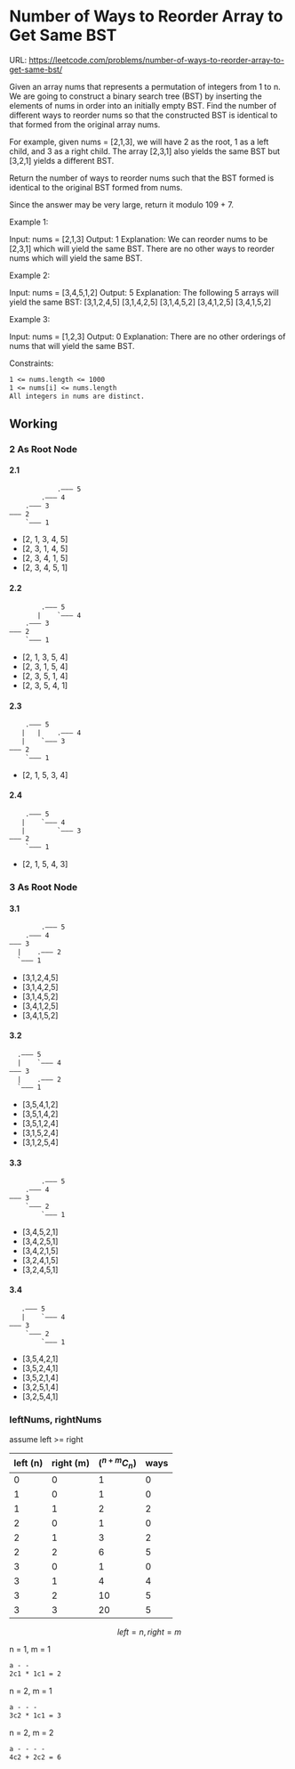 # Number of Ways to Reorder Array to Get Same BST

URL: <https://leetcode.com/problems/number-of-ways-to-reorder-array-to-get-same-bst/>

Given an array nums that represents a permutation of integers from 1 to n. We are going to construct a binary search tree (BST) by inserting the elements of nums in order into an initially empty BST. Find the number of different ways to reorder nums so that the constructed BST is identical to that formed from the original array nums.

For example, given nums = [2,1,3], we will have 2 as the root, 1 as a left child, and 3 as a right child. The array [2,3,1] also yields the same BST but [3,2,1] yields a different BST.

Return the number of ways to reorder nums such that the BST formed is identical to the original BST formed from nums.

Since the answer may be very large, return it modulo 109 + 7.

Example 1:

Input: nums = [2,1,3]
Output: 1
Explanation: We can reorder nums to be [2,3,1] which will yield the same BST. There are no other ways to reorder nums which will yield the same BST.

Example 2:

Input: nums = [3,4,5,1,2]
Output: 5
Explanation: The following 5 arrays will yield the same BST:
[3,1,2,4,5]
[3,1,4,2,5]
[3,1,4,5,2]
[3,4,1,2,5]
[3,4,1,5,2]

Example 3:

Input: nums = [1,2,3]
Output: 0
Explanation: There are no other orderings of nums that will yield the same BST.

Constraints:

```txt
1 <= nums.length <= 1000
1 <= nums[i] <= nums.length
All integers in nums are distinct.
```

## Working

### 2 As Root Node

#### 2.1

```txt
            .——— 5
        .——— 4
    .——— 3
——— 2
    `——— 1
```

- [2, 1, 3, 4, 5]
- [2, 3, 1, 4, 5]
- [2, 3, 4, 1, 5]
- [2, 3, 4, 5, 1]

#### 2.2

```txt
        .——— 5
       |    `——— 4
    .——— 3
——— 2
    `——— 1
```

- [2, 1, 3, 5, 4]
- [2, 3, 1, 5, 4]
- [2, 3, 5, 1, 4]
- [2, 3, 5, 4, 1]

#### 2.3

```txt
    .——— 5
   |   |    .——— 4
   |    `——— 3
——— 2
    `——— 1
```

- [2, 1, 5, 3, 4]

#### 2.4

```txt
    .——— 5
   |    `——— 4
   |        `——— 3
——— 2
    `——— 1
```

- [2, 1, 5, 4, 3]

### 3 As Root Node

#### 3.1

```txt
        .——— 5
    .——— 4
——— 3
  |    .——— 2
  `——— 1
```

- [3,1,2,4,5]
- [3,1,4,2,5]
- [3,1,4,5,2]
- [3,4,1,2,5]
- [3,4,1,5,2]

#### 3.2

```txt
  .——— 5
  |    `——— 4
——— 3
  |    .——— 2
  `——— 1
```

- [3,5,4,1,2]
- [3,5,1,4,2]
- [3,5,1,2,4]
- [3,1,5,2,4]
- [3,1,2,5,4]

#### 3.3

```txt
        .——— 5
    .——— 4
——— 3
    `——— 2
        `——— 1
```

- [3,4,5,2,1]
- [3,4,2,5,1]
- [3,4,2,1,5]
- [3,2,4,1,5]
- [3,2,4,5,1]

#### 3.4

```txt
   .——— 5
   |    `——— 4
——— 3
    `——— 2
        `——— 1
```

- [3,5,4,2,1]
- [3,5,2,4,1]
- [3,5,2,1,4]
- [3,2,5,1,4]
- [3,2,5,4,1]

### leftNums, rightNums

assume left >= right

| left (n) | right (m) | (${}^{n + m}C_{n}$) | ways |
| -------- | --------- | ------------------- | ---- |
| 0        | 0         | 1                   | 0    |
| 1        | 0         | 1                   | 0    |
| 1        | 1         | 2                   | 2    |
| 2        | 0         | 1                   | 0    |
| 2        | 1         | 3                   | 2    |
| 2        | 2         | 6                   | 5    |
| 3        | 0         | 1                   | 0    |
| 3        | 1         | 4                   | 4    |
| 3        | 2         | 10                  | 5    |
| 3        | 3         | 20                  | 5    |

$$left = n, right = m$$

n = 1, m = 1

```txt
a - -
2c1 * 1c1 = 2
```

n = 2, m = 1

```txt
a - - -
3c2 * 1c1 = 3
```

n = 2, m = 2

```txt
a - - - -
4c2 + 2c2 = 6
```
